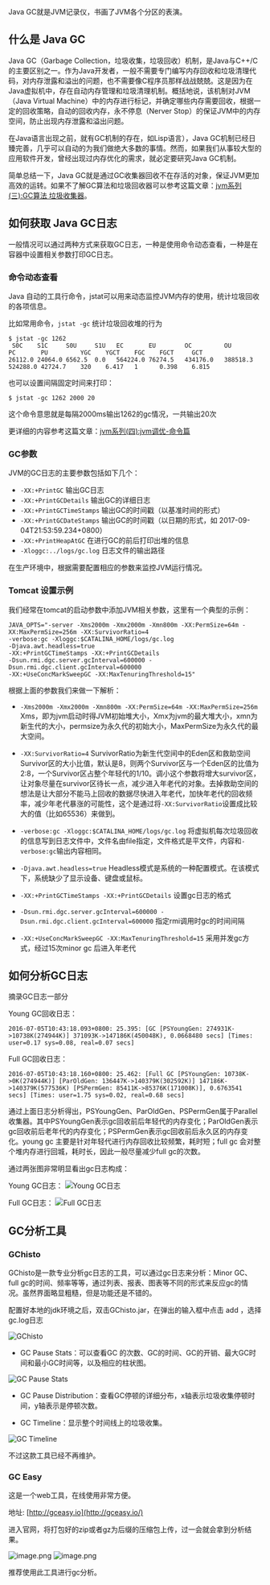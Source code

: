 Java GC就是JVM记录仪，书画了JVM各个分区的表演。

## 什么是 Java GC

Java GC（Garbage Collection，垃圾收集，垃圾回收）机制，是Java与C++/C的主要区别之一。作为Java开发者，一般不需要专门编写内存回收和垃圾清理代码，对内存泄露和溢出的问题，也不需要像C程序员那样战战兢兢。这是因为在Java虚拟机中，存在自动内存管理和垃圾清理机制。概括地说，该机制对JVM（Java Virtual Machine）中的内存进行标记，并确定哪些内存需要回收，根据一定的回收策略，自动的回收内存，永不停息（Nerver Stop）的保证JVM中的内存空间，防止出现内存泄露和溢出问题。

在Java语言出现之前，就有GC机制的存在，如Lisp语言），Java GC机制已经日臻完善，几乎可以自动的为我们做绝大多数的事情。然而，如果我们从事较大型的应用软件开发，曾经出现过内存优化的需求，就必定要研究Java GC机制。

简单总结一下，Java GC就是通过GC收集器回收不在存活的对象，保证JVM更加高效的运转。如果不了解GC算法和垃圾回收器可以参考这篇文章：[jvm系列(三):GC算法 垃圾收集器](http://www.ityouknow.com/jvm/2017/08/29/GC-garbage-collection.html)。

## 如何获取 Java GC日志

一般情况可以通过两种方式来获取GC日志，一种是使用命令动态查看，一种是在容器中设置相关参数打印GC日志。

### 命令动态查看

Java 自动的工具行命令，jstat可以用来动态监控JVM内存的使用，统计垃圾回收的各项信息。

比如常用命令，`jstat -gc` 统计垃圾回收堆的行为

```
$ jstat -gc 1262
 S0C    S1C     S0U     S1U   EC       EU        OC         OU        PC       PU         YGC    YGCT    FGC    FGCT     GCT   
26112.0 24064.0 6562.5  0.0   564224.0 76274.5   434176.0   388518.3  524288.0 42724.7    320    6.417   1      0.398    6.815
```

也可以设置间隔固定时间来打印：

```
$ jstat -gc 1262 2000 20
```

这个命令意思就是每隔2000ms输出1262的gc情况，一共输出20次

更详细的内容参考这篇文章：[jvm系列(四):jvm调优-命令篇](http://www.ityouknow.com/jvm/2017/09/03/jvm-command.html)

### GC参数

JVM的GC日志的主要参数包括如下几个：

*   `-XX:+PrintGC` 输出GC日志
*   `-XX:+PrintGCDetails` 输出GC的详细日志
*   `-XX:+PrintGCTimeStamps` 输出GC的时间戳（以基准时间的形式）
*   `-XX:+PrintGCDateStamps` 输出GC的时间戳（以日期的形式，如 2017-09-04T21:53:59.234+0800）
*   `-XX:+PrintHeapAtGC` 在进行GC的前后打印出堆的信息
*   `-Xloggc:../logs/gc.log` 日志文件的输出路径

在生产环境中，根据需要配置相应的参数来监控JVM运行情况。

### Tomcat 设置示例

我们经常在tomcat的启动参数中添加JVM相关参数，这里有一个典型的示例：

```
JAVA_OPTS="-server -Xms2000m -Xmx2000m -Xmn800m -XX:PermSize=64m -XX:MaxPermSize=256m -XX:SurvivorRatio=4
-verbose:gc -Xloggc:$CATALINA_HOME/logs/gc.log 
-Djava.awt.headless=true 
-XX:+PrintGCTimeStamps -XX:+PrintGCDetails 
-Dsun.rmi.dgc.server.gcInterval=600000 -Dsun.rmi.dgc.client.gcInterval=600000
-XX:+UseConcMarkSweepGC -XX:MaxTenuringThreshold=15"
```

根据上面的参数我们来做一下解析：

*   `-Xms2000m -Xmx2000m -Xmn800m -XX:PermSize=64m -XX:MaxPermSize=256m`
    Xms，即为jvm启动时得JVM初始堆大小，Xmx为jvm的最大堆大小，xmn为新生代的大小，permsize为永久代的初始大小，MaxPermSize为永久代的最大空间。

*   `-XX:SurvivorRatio=4`
    SurvivorRatio为新生代空间中的Eden区和救助空间Survivor区的大小比值，默认是8，则两个Survivor区与一个Eden区的比值为2:8，一个Survivor区占整个年轻代的1/10。调小这个参数将增大survivor区，让对象尽量在survivor区待长一点，减少进入年老代的对象。去掉救助空间的想法是让大部分不能马上回收的数据尽快进入年老代，加快年老代的回收频率，减少年老代暴涨的可能性，这个是通过将`-XX:SurvivorRatio`设置成比较大的值（比如65536）来做到。

*   `-verbose:gc -Xloggc:$CATALINA_HOME/logs/gc.log`
    将虚拟机每次垃圾回收的信息写到日志文件中，文件名由file指定，文件格式是平文件，内容和`-verbose:gc`输出内容相同。

*   `-Djava.awt.headless=true` Headless模式是系统的一种配置模式。在该模式下，系统缺少了显示设备、键盘或鼠标。

*   `-XX:+PrintGCTimeStamps -XX:+PrintGCDetails`
    设置gc日志的格式

*   `-Dsun.rmi.dgc.server.gcInterval=600000 -Dsun.rmi.dgc.client.gcInterval=600000`
    指定rmi调用时gc的时间间隔

*   `-XX:+UseConcMarkSweepGC -XX:MaxTenuringThreshold=15` 采用并发gc方式，经过15次minor gc 后进入年老代

## 如何分析GC日志

摘录GC日志一部分

Young GC回收日志：

```
2016-07-05T10:43:18.093+0800: 25.395: [GC [PSYoungGen: 274931K->10738K(274944K)] 371093K->147186K(450048K), 0.0668480 secs] [Times: user=0.17 sys=0.08, real=0.07 secs]
```

Full GC回收日志：

```
2016-07-05T10:43:18.160+0800: 25.462: [Full GC [PSYoungGen: 10738K->0K(274944K)] [ParOldGen: 136447K->140379K(302592K)] 147186K->140379K(577536K) [PSPermGen: 85411K->85376K(171008K)], 0.6763541 secs] [Times: user=1.75 sys=0.02, real=0.68 secs]
```

通过上面日志分析得出，PSYoungGen、ParOldGen、PSPermGen属于Parallel收集器。其中PSYoungGen表示gc回收前后年轻代的内存变化；ParOldGen表示gc回收前后老年代的内存变化；PSPermGen表示gc回收前后永久区的内存变化。young gc 主要是针对年轻代进行内存回收比较频繁，耗时短；full gc 会对整个堆内存进行回城，耗时长，因此一般尽量减少full gc的次数。

通过两张图非常明显看出gc日志构成：

Young GC日志：
![Young GC日志](https://upload-images.jianshu.io/upload_images/292448-e83c7deda8ae909f.png?imageMogr2/auto-orient/strip%7CimageView2/2/w/1240)

Full GC日志：
![Full GC日志](https://upload-images.jianshu.io/upload_images/292448-48e15e35fd1eddd8.png?imageMogr2/auto-orient/strip%7CimageView2/2/w/1240)

## GC分析工具

### GChisto

GChisto是一款专业分析gc日志的工具，可以通过gc日志来分析：Minor GC、full gc的时间、频率等等，通过列表、报表、图表等不同的形式来反应gc的情况。虽然界面略显粗糙，但是功能还是不错的。

配置好本地的jdk环境之后，双击GChisto.jar，在弹出的输入框中点击 add ，选择gc.log日志

![GChisto](http://upload-images.jianshu.io/upload_images/292448-b2bb069a7f61e167.jpg?imageMogr2/auto-orient/strip%7CimageView2/2/w/1240)

*   GC Pause Stats：可以查看GC 的次数、GC的时间、GC的开销、最大GC时间和最小GC时间等，以及相应的柱状图。

![GC Pause Stats](https://upload-images.jianshu.io/upload_images/292448-d85fe5050aa1a04a.png?imageMogr2/auto-orient/strip%7CimageView2/2/w/1240)

*   GC Pause Distribution：查看GC停顿的详细分布，x轴表示垃圾收集停顿时间，y轴表示是停顿次数。

*   GC Timeline：显示整个时间线上的垃圾收集。

![GC Timeline](https://upload-images.jianshu.io/upload_images/292448-224f3b597cf475c1.png?imageMogr2/auto-orient/strip%7CimageView2/2/w/1240)

不过这款工具已经不再维护。

### GC Easy

这是一个web工具，在线使用非常方便。

地址: [http://gceasy.io](http://gceasy.io/)

进入官网，将打包好的zip或者gz为后缀的压缩包上传，过一会就会拿到分析结果。

![image.png](https://upload-images.jianshu.io/upload_images/292448-e5d3098a854dcc97.png?imageMogr2/auto-orient/strip%7CimageView2/2/w/1240)
![image.png](https://upload-images.jianshu.io/upload_images/292448-4f3fbea9abf019e8.png?imageMogr2/auto-orient/strip%7CimageView2/2/w/1240)

推荐使用此工具进行gc分析。

